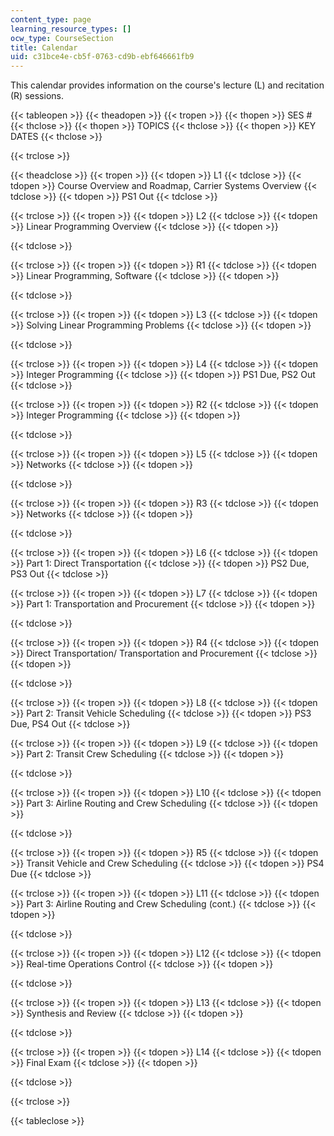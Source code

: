 ```yaml
---
content_type: page
learning_resource_types: []
ocw_type: CourseSection
title: Calendar
uid: c31bce4e-cb5f-0763-cd9b-ebf646661fb9
---
```


This calendar provides information on the course's lecture (L) and recitation (R) sessions.

{{< tableopen >}}
{{< theadopen >}}
{{< tropen >}}
{{< thopen >}}
SES #
{{< thclose >}}
{{< thopen >}}
TOPICS
{{< thclose >}}
{{< thopen >}}
KEY DATES
{{< thclose >}}

{{< trclose >}}

{{< theadclose >}}
{{< tropen >}}
{{< tdopen >}}
L1
{{< tdclose >}}
{{< tdopen >}}
Course Overview and Roadmap, Carrier Systems Overview
{{< tdclose >}}
{{< tdopen >}}
PS1 Out
{{< tdclose >}}

{{< trclose >}}
{{< tropen >}}
{{< tdopen >}}
L2
{{< tdclose >}}
{{< tdopen >}}
Linear Programming Overview
{{< tdclose >}}
{{< tdopen >}}

{{< tdclose >}}

{{< trclose >}}
{{< tropen >}}
{{< tdopen >}}
R1
{{< tdclose >}}
{{< tdopen >}}
Linear Programming, Software
{{< tdclose >}}
{{< tdopen >}}

{{< tdclose >}}

{{< trclose >}}
{{< tropen >}}
{{< tdopen >}}
L3
{{< tdclose >}}
{{< tdopen >}}
Solving Linear Programming Problems
{{< tdclose >}}
{{< tdopen >}}

{{< tdclose >}}

{{< trclose >}}
{{< tropen >}}
{{< tdopen >}}
L4
{{< tdclose >}}
{{< tdopen >}}
Integer Programming
{{< tdclose >}}
{{< tdopen >}}
PS1 Due, PS2 Out
{{< tdclose >}}

{{< trclose >}}
{{< tropen >}}
{{< tdopen >}}
R2
{{< tdclose >}}
{{< tdopen >}}
Integer Programming
{{< tdclose >}}
{{< tdopen >}}

{{< tdclose >}}

{{< trclose >}}
{{< tropen >}}
{{< tdopen >}}
L5
{{< tdclose >}}
{{< tdopen >}}
Networks
{{< tdclose >}}
{{< tdopen >}}

{{< tdclose >}}

{{< trclose >}}
{{< tropen >}}
{{< tdopen >}}
R3
{{< tdclose >}}
{{< tdopen >}}
Networks
{{< tdclose >}}
{{< tdopen >}}

{{< tdclose >}}

{{< trclose >}}
{{< tropen >}}
{{< tdopen >}}
L6
{{< tdclose >}}
{{< tdopen >}}
Part 1: Direct Transportation
{{< tdclose >}}
{{< tdopen >}}
PS2 Due, PS3 Out
{{< tdclose >}}

{{< trclose >}}
{{< tropen >}}
{{< tdopen >}}
L7
{{< tdclose >}}
{{< tdopen >}}
Part 1: Transportation and Procurement
{{< tdclose >}}
{{< tdopen >}}

{{< tdclose >}}

{{< trclose >}}
{{< tropen >}}
{{< tdopen >}}
R4
{{< tdclose >}}
{{< tdopen >}}
Direct Transportation/ Transportation and Procurement
{{< tdclose >}}
{{< tdopen >}}

{{< tdclose >}}

{{< trclose >}}
{{< tropen >}}
{{< tdopen >}}
L8
{{< tdclose >}}
{{< tdopen >}}
Part 2: Transit Vehicle Scheduling
{{< tdclose >}}
{{< tdopen >}}
PS3 Due, PS4 Out
{{< tdclose >}}

{{< trclose >}}
{{< tropen >}}
{{< tdopen >}}
L9
{{< tdclose >}}
{{< tdopen >}}
Part 2: Transit Crew Scheduling
{{< tdclose >}}
{{< tdopen >}}

{{< tdclose >}}

{{< trclose >}}
{{< tropen >}}
{{< tdopen >}}
L10
{{< tdclose >}}
{{< tdopen >}}
Part 3: Airline Routing and Crew Scheduling
{{< tdclose >}}
{{< tdopen >}}

{{< tdclose >}}

{{< trclose >}}
{{< tropen >}}
{{< tdopen >}}
R5
{{< tdclose >}}
{{< tdopen >}}
Transit Vehicle and Crew Scheduling
{{< tdclose >}}
{{< tdopen >}}
PS4 Due
{{< tdclose >}}

{{< trclose >}}
{{< tropen >}}
{{< tdopen >}}
L11
{{< tdclose >}}
{{< tdopen >}}
Part 3: Airline Routing and Crew Scheduling (cont.)
{{< tdclose >}}
{{< tdopen >}}

{{< tdclose >}}

{{< trclose >}}
{{< tropen >}}
{{< tdopen >}}
L12
{{< tdclose >}}
{{< tdopen >}}
Real-time Operations Control
{{< tdclose >}}
{{< tdopen >}}

{{< tdclose >}}

{{< trclose >}}
{{< tropen >}}
{{< tdopen >}}
L13
{{< tdclose >}}
{{< tdopen >}}
Synthesis and Review
{{< tdclose >}}
{{< tdopen >}}

{{< tdclose >}}

{{< trclose >}}
{{< tropen >}}
{{< tdopen >}}
L14
{{< tdclose >}}
{{< tdopen >}}
Final Exam
{{< tdclose >}}
{{< tdopen >}}

{{< tdclose >}}

{{< trclose >}}

{{< tableclose >}}